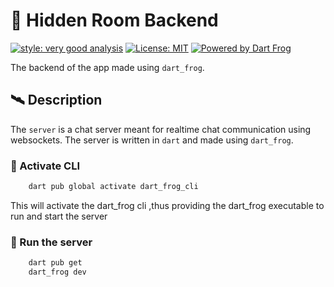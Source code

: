 # 🧱 Hidden Room Backend

[![style: very good analysis][very_good_analysis_badge]][very_good_analysis_link]
[![License: MIT][license_badge]][license_link]
[![Powered by Dart Frog](https://img.shields.io/endpoint?url=https://tinyurl.com/dartfrog-badge)](https://dartfrog.vgv.dev)

The backend of the app made using `dart_frog`.

## 🛰️ Description

The `server` is a  chat server meant for realtime chat communication using websockets. The server is written in `dart` and made using `dart_frog`.

### :abacus: Activate CLI

```bash
    dart pub global activate dart_frog_cli
```

This will activate the dart_frog cli ,thus providing the dart_frog executable to run and start the server

### :running: Run the server

```bash
    dart pub get
    dart_frog dev
```

[license_badge]: https://img.shields.io/badge/license-MIT-blue.svg
[license_link]: https://opensource.org/licenses/MIT
[very_good_analysis_badge]: https://img.shields.io/badge/style-very_good_analysis-B22C89.svg
[very_good_analysis_link]: https://pub.dev/packages/very_good_analysis
